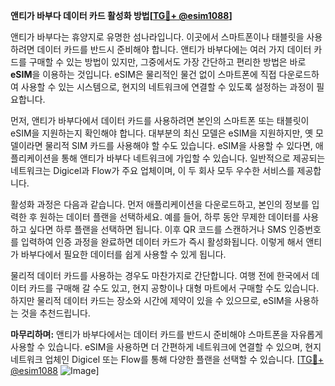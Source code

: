 **앤티가 바부다 데이터 카드 활성화 방법[[TG💪+ @esim1088](https://t.me/s/esim1088)]**

앤티가 바부다는 휴양지로 유명한 섬나라입니다. 이곳에서 스마트폰이나 태블릿을 사용하려면 데이터 카드를 반드시 준비해야 합니다. 앤티가 바부다에는 여러 가지 데이터 카드를 구매할 수 있는 방법이 있지만, 그중에서도 가장 간단하고 편리한 방법은 바로 **eSIM**을 이용하는 것입니다. eSIM은 물리적인 물건 없이 스마트폰에 직접 다운로드하여 사용할 수 있는 시스템으로, 현지의 네트워크에 연결할 수 있도록 설정하는 과정이 필요합니다.

먼저, 앤티가 바부다에서 데이터 카드를 사용하려면 본인의 스마트폰 또는 태블릿이 eSIM을 지원하는지 확인해야 합니다. 대부분의 최신 모델은 eSIM을 지원하지만, 옛 모델이라면 물리적 SIM 카드를 사용해야 할 수도 있습니다. eSIM을 사용할 수 있다면, 애플리케이션을 통해 앤티가 바부다 네트워크에 가입할 수 있습니다. 일반적으로 제공되는 네트워크는 Digicel과 Flow가 주요 업체이며, 이 두 회사 모두 우수한 서비스를 제공합니다.

활성화 과정은 다음과 같습니다. 먼저 애플리케이션을 다운로드하고, 본인의 정보를 입력한 후 원하는 데이터 플랜을 선택하세요. 예를 들어, 하루 동안 무제한 데이터를 사용하고 싶다면 하루 플랜을 선택하면 됩니다. 이후 QR 코드를 스캔하거나 SMS 인증번호를 입력하여 인증 과정을 완료하면 데이터 카드가 즉시 활성화됩니다. 이렇게 해서 앤티가 바부다에서 필요한 데이터를 쉽게 사용할 수 있게 됩니다.

물리적 데이터 카드를 사용하는 경우도 마찬가지로 간단합니다. 여행 전에 한국에서 데이터 카드를 구매해 갈 수도 있고, 현지 공항이나 대형 마트에서 구매할 수도 있습니다. 하지만 물리적 데이터 카드는 장소와 시간에 제약이 있을 수 있으므로, eSIM을 사용하는 것을 추천드립니다.

**마무리하며:** 앤티가 바부다에서는 데이터 카드를 반드시 준비해야 스마트폰을 자유롭게 사용할 수 있습니다. eSIM을 사용하면 더 간편하게 네트워크에 연결할 수 있으며, 현지 네트워크 업체인 Digicel 또는 Flow를 통해 다양한 플랜을 선택할 수 있습니다. [[TG💪+ @esim1088](https://t.me/s/esim1088) ![Image](https://i.postimg.cc/Y0z9fWf4/image.png)]